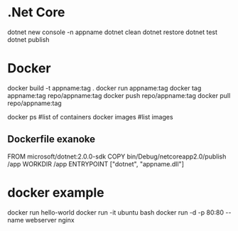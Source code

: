 # .Net Core
dotnet new console -n appname
dotnet clean
dotnet restore 
dotnet test
dotnet publish

# Docker
docker build -t appname:tag .
docker run appname:tag
docker tag appname:tag repo/appname:tag
docker push repo/appname:tag
docker pull repo/appname:tag

docker ps  #list of containers
docker images #list images

## Dockerfile exanoke
FROM microsoft/dotnet:2.0.0-sdk
COPY bin/Debug/netcoreapp2.0/publish /app
WORKDIR /app
ENTRYPOINT ["dotnet", "appname.dll"]

# docker example
docker run hello-world
docker run -it ubuntu bash
docker run -d -p 80:80 --name webserver nginx